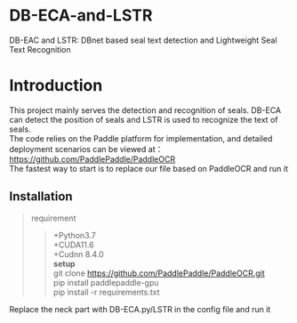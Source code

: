 # DB-ECA-and-LSTR
DB-EAC and LSTR: DBnet based seal text detection and Lightweight Seal Text Recognition<br/>
# Introduction
This project mainly serves the detection and recognition of seals. DB-ECA can detect the position of seals and LSTR is used to recognize the text of seals.<br/>
The code relies on the Paddle platform for implementation, and detailed deployment scenarios can be viewed at：https://github.com/PaddlePaddle/PaddleOCR<br/>
The fastest way to start is to replace our file based on PaddleOCR and run it<br/>
## Installation
> requirement<br/>
>> +Python3.7<br/>
>> +CUDA11.6<br/>
>> +Cudnn 8.4.0<br/>
>**setup**<br/>
>>git clone https://github.com/PaddlePaddle/PaddleOCR.git<br/>
>> pip install paddlepaddle-gpu<br/>
>> pip install -r requirements.txt<br/>

Replace the neck part with DB-ECA.py/LSTR in the config file and run it

